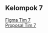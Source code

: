 ## Kelompok 7

[Figma Tim 7](https://www.figma.com/file/QS6DtULqomPp4BoFMiynU2/Untitled?type=design&node-id=0%3A1&mode=design&t=1yO3oeEAKPMTbF77-1)<br>
[Proposal Tim 7](https://drive.google.com/file/d/1Tec0RVTSQ9mAX5XD640gaIgLheYbHbwr/view?usp=sharing)
